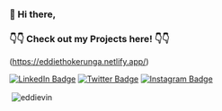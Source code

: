 ### 🌱 Hi there, 
### 👇👇 Check out my Projects here! 👇👇
     
(https://eddiethokerunga.netlify.app/)


[![LinkedIn Badge](https://img.shields.io/badge/LinkedIn-Profile-informational?style=flat&logo=linkedin&logoColor=white&color=0D76A8)](https://www.linkedin.com/in/edt45/?lipi=urn%3Ali%3Apage%3Ad_flagship3_profile_view_base_contact_details%3B7m80fyOkT3C3F5dZldTpnw%3D%3D)
[![Twitter Badge](https://img.shields.io/badge/Twitter-Profile-informational?style=flat&logo=twitter&logoColor=white&color=1CA2F1)](https://twitter.com/eddiethok)
[![Instagram Badge](https://img.shields.io/badge/Instagram-Profile-informational?style=flat&logo=instagram&logoColor=white&color=1CA2F1)](https://www.instagram.com/eddie_thokerunga/)



<p>&nbsp;<img align="center" src="https://github-readme-stats.vercel.app/api?username=eddievin&show_icons=true&locale=en" alt="eddievin" /></p>



<!--
**Eddievin/Eddievin** is a ✨ _special_ ✨ repository because its `README.md` (this file) appears on your GitHub profile.

Here are some ideas to get you started:

- 🔭 I’m currently working on ...
- 🌱 I’m currently learning ...
- 👯 I’m looking to collaborate on ...
- 🤔 I’m looking for help with ...
- 💬 Ask me about ...
- 📫 How to reach me: ...
- 😄 Pronouns: ...
- ⚡ Fun fact: ...
-->
